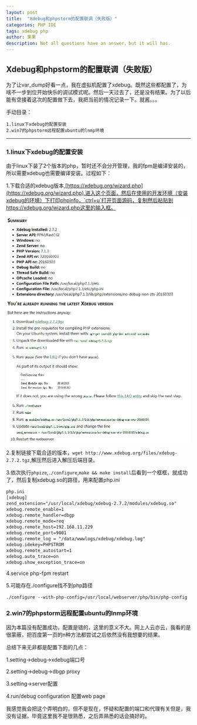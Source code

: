 ```yaml
---
layout: post
title:  "Xdebug和phpstorm的配置联调（失败版）"
categories: PHP IDE 
tags: xdebug php
author: 果果
description: Not all questions have an answer，but it will has.
---
```

Xdebug和phpstorm的配置联调（失败版）
---
为了让var_dump好看一点，我在虚拟机配置了xdebug。既然这些都配置了，为啥不一步到位开始快乐的调试模式呢。然后一天过去了，还是没有结果。为了以后能有空接着这次的配置做下去，我把当前的情况记录一下。就酱。。。

手动目录：
    
    1.linux下xdebug的配置安装
    2.win7的phpstorm远程配置ubuntu的lnmp环境

___

### 1.linux下xdebug的配置安装

由于linux下装了2个版本的php，暂时还不会分开管理，我的fpm是编译安装的，所以需要xdebug也需要编译安装。过程如下：

1.下载合适的xdebug版本,[https://xdebug.org/wizard.php](https://xdebug.org/wizard.php),进入这个页面，然后在使用的开发环境（安装xdebug的环境）下打印phpinfo，`ctrl+u`打开页面源码，复制然后粘贴到https://xdebug.org/wizard.php这里的输入框。

![xdebug_version](/assets/images/xdebug/xdebug_version.png)

2.复制链接下载合适的版本，`wget http://www.xdebug.org/files/xdebug-2.7.2.tgz`,解压然后进入解压后端目录。

3.依次执行`phpize`,`./configure`,`make && make install`后看到一个框框，就成功了，然后复制xdebug.so的路径，用来配置php.ini

    php.ini
    [xdebug]
    zend_extension="/usr/local/xdebug/xdebug-2.7.2/modules/xdebug.so"
    xdebug.remote_enable=1
    xdebug.remote_handler=dbgp
    xdebug.remote_mode=req
    xdebug.remote_host=192.168.11.229
    xdebug.remote_port=9001
    xdebug.remote_log = "/data/wwwlogs/xdebug/xdebug.log"
    xdebug.idekey=PHPSTROM
    xdebug.remote_autostart=1
    xdebug.auto_trace=on
    xdebug.show_exception_trace=on

4.service php-fpm restart

5.可能存在./configure找不到php路径

    ./configure --with-php-config=/usr/local/webserver/php/bin/php-config


### 2.win7的phpstorm远程配置ubuntu的lnmp环境

因为本篇没有配置成功，配置是错的，这里的意义不大。网上人云亦云，我看的是很蒙蔽，把百度第一页的n种方法都尝试之后依然没有我想要的结果。

总结下来无非都是配置下面的几点：

1.setting->debug->xdebug端口号

2.setting->debug->dbgp proxy

3.setting->server配置

4.run/debug configuration 配置web page

我感觉我会把这个弄明白的，但不是现在，怀疑和配置的端口和代理有关但是，我没有证据，毕竟这里我不是很熟悉，之后弄熟悉的话会搞好的。
